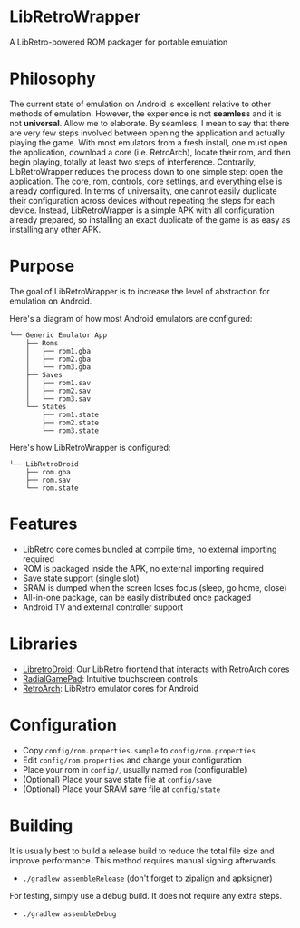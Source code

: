 # LibRetroWrapper
A LibRetro-powered ROM packager for portable emulation

# Philosophy
The current state of emulation on Android is excellent relative to other methods of emulation. However, the experience is not **seamless** and it is not **universal**. Allow me to elaborate. By seamless, I mean to say that there are very few steps involved between opening the application and actually playing the game. With most emulators from a fresh install, one must open the application, download a core (i.e. RetroArch), locate their rom, and then begin playing, totally at least two steps of interference. Contrarily, LibRetroWrapper reduces the process down to one simple step: open the application. The core, rom, controls, core settings, and everything else is already configured. In terms of universality, one cannot easily duplicate their configuration across devices without repeating the steps for each device. Instead, LibRetroWrapper is a simple APK with all configuration already prepared, so installing an exact duplicate of the game is as easy as installing any other APK.

# Purpose
The goal of LibRetroWrapper is to increase the level of abstraction for emulation on Android.

Here's a diagram of how most Android emulators are configured:

```
└── Generic Emulator App
    ├── Roms
    │   ├── rom1.gba
    │   ├── rom2.gba
    │   └── rom3.gba
    ├── Saves
    │   ├── rom1.sav
    │   ├── rom2.sav
    │   └── rom3.sav
    └── States
        ├── rom1.state
        ├── rom2.state
        └── rom3.state
```

Here's how LibRetroWrapper is configured:

```
└── LibRetroDroid
    ├── rom.gba
    ├── rom.sav
    └── rom.state
```

# Features
- LibRetro core comes bundled at compile time, no external importing required
- ROM is packaged inside the APK, no external importing required
- Save state support (single slot)
- SRAM is dumped when the screen loses focus (sleep, go home, close)
- All-in-one package, can be easily distributed once packaged
- Android TV and external controller support

# Libraries
- [LibretroDroid](https://github.com/Swordfish90/LibretroDroid): Our LibRetro frontend that interacts with RetroArch cores
- [RadialGamePad](https://github.com/Swordfish90/RadialGamePad): Intuitive touchscreen controls
- [RetroArch](http://buildbot.libretro.com/nightly/): LibRetro emulator cores for Android

# Configuration
- Copy `config/rom.properties.sample` to `config/rom.properties`
- Edit `config/rom.properties` and change your configuration
- Place your rom in `config/`, usually named `rom` (configurable)
- (Optional) Place your save state file at `config/save`
- (Optional) Place your SRAM save file at `config/state`

# Building
It is usually best to build a release build to reduce the total file size and improve performance. This method requires manual signing afterwards.
- `./gradlew assembleRelease` (don't forget to zipalign and apksigner)

For testing, simply use a debug build. It does not require any extra steps.
- `./gradlew assembleDebug`
